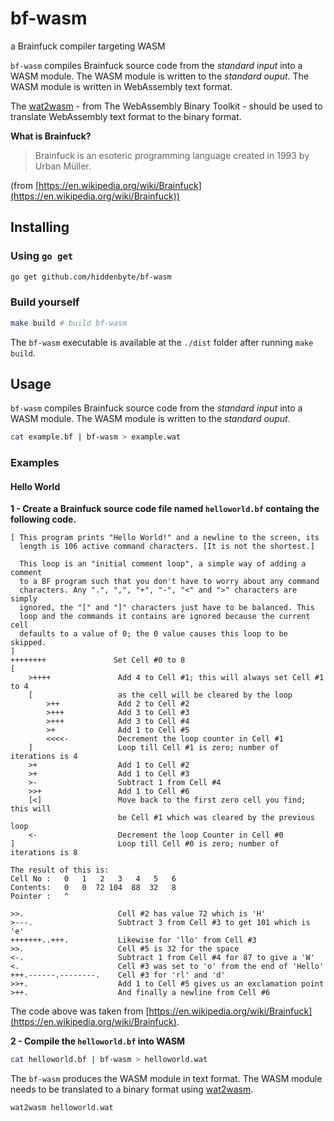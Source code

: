 # bf-wasm
a Brainfuck compiler targeting WASM

`bf-wasm` compiles Brainfuck source code from the _standard input_ into a WASM module. The WASM module is written to the _standard ouput_. The WASM module is written in WebAssembly text format.

The [wat2wasm](https://github.com/WebAssembly/wabt) - from The WebAssembly Binary Toolkit - should be used to translate WebAssembly text format to the binary format.

**What is Brainfuck?**

>  Brainfuck is an esoteric programming language created in 1993 by Urban Müller.

(from [https://en.wikipedia.org/wiki/Brainfuck](https://en.wikipedia.org/wiki/Brainfuck)) 

## Installing

### Using `go get`

```bash
go get github.com/hiddenbyte/bf-wasm
```

### Build yourself

```bash
make build # build bf-wasm
```

The `bf-wasm` executable is available at the `./dist` folder after running `make build`.

## Usage
`bf-wasm` compiles Brainfuck source code from the _standard input_ into a WASM module. The WASM module is written to the _standard ouput_.

```bash
cat example.bf | bf-wasm > example.wat
```

### Examples

#### Hello World

**1 - Create a Brainfuck source code file named `helloworld.bf` containg the following code.**

```brainfuck
[ This program prints "Hello World!" and a newline to the screen, its
  length is 106 active command characters. [It is not the shortest.]

  This loop is an "initial comment loop", a simple way of adding a comment
  to a BF program such that you don't have to worry about any command
  characters. Any ".", ",", "+", "-", "<" and ">" characters are simply
  ignored, the "[" and "]" characters just have to be balanced. This
  loop and the commands it contains are ignored because the current cell
  defaults to a value of 0; the 0 value causes this loop to be skipped.
]
++++++++               Set Cell #0 to 8
[
    >++++               Add 4 to Cell #1; this will always set Cell #1 to 4
    [                   as the cell will be cleared by the loop
        >++             Add 2 to Cell #2
        >+++            Add 3 to Cell #3
        >+++            Add 3 to Cell #4
        >+              Add 1 to Cell #5
        <<<<-           Decrement the loop counter in Cell #1
    ]                   Loop till Cell #1 is zero; number of iterations is 4
    >+                  Add 1 to Cell #2
    >+                  Add 1 to Cell #3
    >-                  Subtract 1 from Cell #4
    >>+                 Add 1 to Cell #6
    [<]                 Move back to the first zero cell you find; this will
                        be Cell #1 which was cleared by the previous loop
    <-                  Decrement the loop Counter in Cell #0
]                       Loop till Cell #0 is zero; number of iterations is 8

The result of this is:
Cell No :   0   1   2   3   4   5   6
Contents:   0   0  72 104  88  32   8
Pointer :   ^

>>.                     Cell #2 has value 72 which is 'H'
>---.                   Subtract 3 from Cell #3 to get 101 which is 'e'
+++++++..+++.           Likewise for 'llo' from Cell #3
>>.                     Cell #5 is 32 for the space
<-.                     Subtract 1 from Cell #4 for 87 to give a 'W'
<.                      Cell #3 was set to 'o' from the end of 'Hello'
+++.------.--------.    Cell #3 for 'rl' and 'd'
>>+.                    Add 1 to Cell #5 gives us an exclamation point
>++.                    And finally a newline from Cell #6
```

The code above was taken from [https://en.wikipedia.org/wiki/Brainfuck](https://en.wikipedia.org/wiki/Brainfuck).

**2 - Compile the `helloworld.bf` into WASM**

```bash
cat helloworld.bf | bf-wasm > helloworld.wat
```

The `bf-wasm` produces the WASM module in text format. The WASM module needs to be translated to a binary format using [wat2wasm](https://github.com/WebAssembly/wabt).

```bash
wat2wasm helloworld.wat
```
